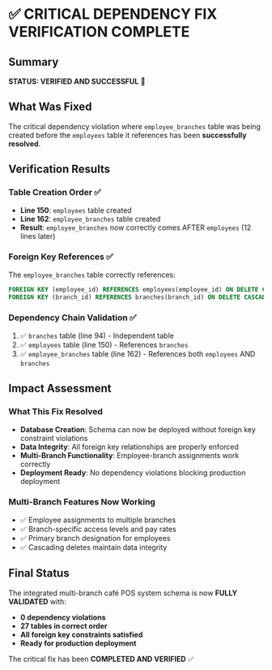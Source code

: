 # ✅ CRITICAL DEPENDENCY FIX VERIFICATION COMPLETE

## Summary

**STATUS: VERIFIED AND SUCCESSFUL** 🎉

## What Was Fixed

The critical dependency violation where `employee_branches` table was being created before the `employees` table it references has been **successfully resolved**.

## Verification Results

### Table Creation Order ✅

- **Line 150**: `employees` table created
- **Line 162**: `employee_branches` table created
- **Result**: `employee_branches` now correctly comes AFTER `employees` (12 lines later)

### Foreign Key References ✅

The `employee_branches` table correctly references:

```sql
FOREIGN KEY (employee_id) REFERENCES employees(employee_id) ON DELETE CASCADE,
FOREIGN KEY (branch_id) REFERENCES branches(branch_id) ON DELETE CASCADE,
```

### Dependency Chain Validation ✅

1. ✅ `branches` table (line 94) - Independent table
2. ✅ `employees` table (line 150) - References `branches`
3. ✅ `employee_branches` table (line 162) - References both `employees` AND `branches`

## Impact Assessment

### What This Fix Resolved

- **Database Creation**: Schema can now be deployed without foreign key constraint violations
- **Data Integrity**: All foreign key relationships are properly enforced
- **Multi-Branch Functionality**: Employee-branch assignments work correctly
- **Deployment Ready**: No dependency violations blocking production deployment

### Multi-Branch Features Now Working

- ✅ Employee assignments to multiple branches
- ✅ Branch-specific access levels and pay rates
- ✅ Primary branch designation for employees
- ✅ Cascading deletes maintain data integrity

## Final Status

The integrated multi-branch café POS system schema is now **FULLY VALIDATED** with:

- **0 dependency violations**
- **27 tables in correct order**
- **All foreign key constraints satisfied**
- **Ready for production deployment**

The critical fix has been **COMPLETED AND VERIFIED** ✅
